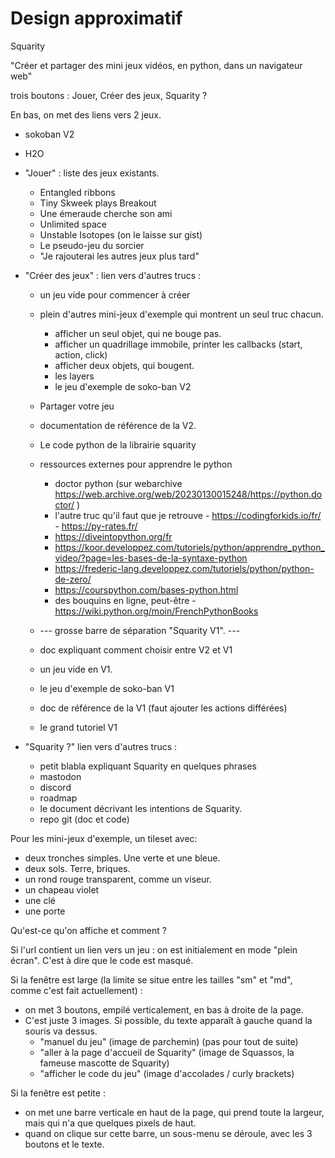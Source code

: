 # Design approximatif

Squarity

"Créer et partager des mini jeux vidéos, en python, dans un navigateur web"

trois boutons : Jouer, Créer des jeux, Squarity ?

En bas, on met des liens vers 2 jeux.
 - sokoban V2
 - H2O


 - "Jouer" : liste des jeux existants.
   * Entangled ribbons
   * Tiny Skweek plays Breakout
   * Une émeraude cherche son ami
   * Unlimited space
   * Unstable Isotopes (on le laisse sur gist)
   * Le pseudo-jeu du sorcier
   * "Je rajouterai les autres jeux plus tard"
 - "Créer des jeux" : lien vers d'autres trucs :
   * un jeu vide pour commencer à créer
   * plein d'autres mini-jeux d'exemple qui montrent un seul truc chacun.
     * afficher un seul objet, qui ne bouge pas.
     * afficher un quadrillage immobile, printer les callbacks (start, action, click)
     * afficher deux objets, qui bougent.
     * les layers
     * le jeu d'exemple de soko-ban V2
   * Partager votre jeu
   * documentation de référence de la V2.
   * Le code python de la librairie squarity
   * ressources externes pour apprendre le python
     * doctor python (sur webarchive https://web.archive.org/web/20230130015248/https://python.doctor/ )
     * l'autre truc qu'il faut que je retrouve - https://codingforkids.io/fr/ - https://py-rates.fr/
     * https://diveintopython.org/fr
     * https://koor.developpez.com/tutoriels/python/apprendre_python_video/?page=les-bases-de-la-syntaxe-python
     * https://frederic-lang.developpez.com/tutoriels/python/python-de-zero/
     * https://courspython.com/bases-python.html
     * des bouquins en ligne, peut-être - https://wiki.python.org/moin/FrenchPythonBooks

   * --- grosse barre de séparation "Squarity V1". ---
   * doc expliquant comment choisir entre V2 et V1
   * un jeu vide en V1.
   * le jeu d'exemple de soko-ban V1
   * doc de référence de la V1 (faut ajouter les actions différées)
   * le grand tutoriel V1
 - "Squarity ?" lien vers d'autres trucs :
   * petit blabla expliquant Squarity en quelques phrases
   * mastodon
   * discord
   * roadmap
   * le document décrivant les intentions de Squarity.
   * repo git (doc et code)

Pour les mini-jeux d'exemple, un tileset avec:

 - deux tronches simples. Une verte et une bleue.
 - deux sols. Terre, briques.
 - un rond rouge transparent, comme un viseur.
 - un chapeau violet
 - une clé
 - une porte

Qu'est-ce qu'on affiche et comment ?

Si l'url contient un lien vers un jeu : on est initialement en mode "plein écran". C'est à dire que le code est masqué.

Si la fenêtre est large (la limite se situe entre les tailles "sm" et "md", comme c'est fait actuellement) :

 - on met 3 boutons, empilé verticalement, en bas à droite de la page.
 - C'est juste 3 images. Si possible, du texte apparaît à gauche quand la souris va dessus.
   * "manuel du jeu" (image de parchemin) (pas pour tout de suite)
   * "aller à la page d'accueil de Squarity" (image de Squassos, la fameuse mascotte de Squarity)
   * "afficher le code du jeu" (image d'accolades / curly brackets)

Si la fenêtre est petite :

 - on met une barre verticale en haut de la page, qui prend toute la largeur, mais qui n'a que quelques pixels de haut.
 - quand on clique sur cette barre, un sous-menu se déroule, avec les 3 boutons et le texte.




